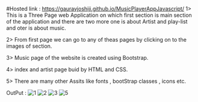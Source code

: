 #Hosted link :
https://gauravjoshiji.github.io/MusicPlayerAppJavascript/
1> This is a Three Page web Application on which first section is main section of the application and there are two more one is about Artist and play-list and oter is about music.

2> From first page we can go to any of theas pages by clicking on to the images of section.

3> Music page of the website is created using Bootstrap.

4> index and artist page buid by HTML and CSS.

5> There are many other Assits like fonts , bootStrap classes , icons etc.

OutPut :
![1](https://github.com/GauravJoshiJi/MusicPlayerAppJavascript/assets/125949334/af6370a1-44af-4900-b8bf-42f1e9bc3fe3)
![2](https://github.com/GauravJoshiJi/MusicPlayerAppJavascript/assets/125949334/ba7731a1-22cd-4851-b74b-5e3a82d2de1e)
![3](https://github.com/GauravJoshiJi/MusicPlayerAppJavascript/assets/125949334/b9ca78aa-cab8-4e9d-afa9-e68ce7d271af)
![5](https://github.com/GauravJoshiJi/MusicPlayerAppJavascript/assets/125949334/e2877ff8-bfaf-4322-a1d1-7a449b809864)
